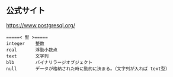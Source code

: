 ## 公式サイト
https://www.postgresql.org/


```
=====< 型 >=====
integer    整数
real       浮動小数点
text       文字列
blb        バイナリラージオブジェクト
null       データが格納された時に動的に決まる。（文字列が入れば text型）

```